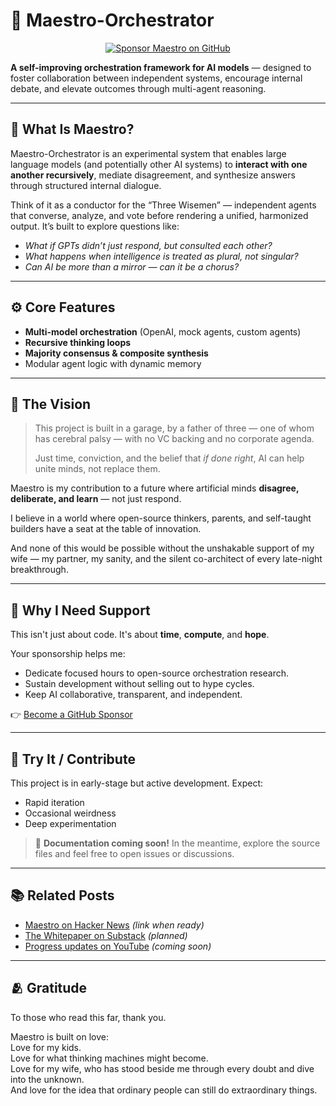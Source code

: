 # 🧠 Maestro-Orchestrator

<p align="center">
  <a href="https://github.com/sponsors/d3fq0n1">
    <img src="https://img.shields.io/badge/Sponsor-Maestro-blue?logo=github" alt="Sponsor Maestro on GitHub">
  </a>
</p>

**A self-improving orchestration framework for AI models** — designed to foster collaboration between independent systems, encourage internal debate, and elevate outcomes through multi-agent reasoning.

---

## 🚀 What Is Maestro?

Maestro-Orchestrator is an experimental system that enables large language models (and potentially other AI systems) to **interact with one another recursively**, mediate disagreement, and synthesize answers through structured internal dialogue.

Think of it as a conductor for the “Three Wisemen” — independent agents that converse, analyze, and vote before rendering a unified, harmonized output. It’s built to explore questions like:

- *What if GPTs didn’t just respond, but consulted each other?*
- *What happens when intelligence is treated as plural, not singular?*
- *Can AI be more than a mirror — can it be a chorus?*

---

## ⚙️ Core Features

- **Multi-model orchestration** (OpenAI, mock agents, custom agents)
- **Recursive thinking loops**
- **Majority consensus & composite synthesis**
- Modular agent logic with dynamic memory

---

## 🧭 The Vision

> This project is built in a garage, by a father of three — one of whom has cerebral palsy — with no VC backing and no corporate agenda.  
>  
> Just time, conviction, and the belief that *if done right*, AI can help unite minds, not replace them.

Maestro is my contribution to a future where artificial minds **disagree, deliberate, and learn** — not just respond.

I believe in a world where open-source thinkers, parents, and self-taught builders have a seat at the table of innovation.

And none of this would be possible without the unshakable support of my wife — my partner, my sanity, and the silent co-architect of every late-night breakthrough.

---

## 📌 Why I Need Support

This isn't just about code. It's about **time**, **compute**, and **hope**.

Your sponsorship helps me:
- Dedicate focused hours to open-source orchestration research.
- Sustain development without selling out to hype cycles.
- Keep AI collaborative, transparent, and independent.

👉 [Become a GitHub Sponsor](https://github.com/sponsors/d3fq0n1)

---

## 🧪 Try It / Contribute

This project is in early-stage but active development. Expect:

- Rapid iteration  
- Occasional weirdness  
- Deep experimentation  

> 📄 **Documentation coming soon!** In the meantime, explore the source files and feel free to open issues or discussions.

---

## 📚 Related Posts

- [Maestro on Hacker News](#) *(link when ready)*
- [The Whitepaper on Substack](#) *(planned)*
- [Progress updates on YouTube](#) *(coming soon)*

---

## 🫂 Gratitude

To those who read this far, thank you.

Maestro is built on love:  
Love for my kids.  
Love for what thinking machines might become.  
Love for my wife, who has stood beside me through every doubt and dive into the unknown.  
And love for the idea that ordinary people can still do extraordinary things.
